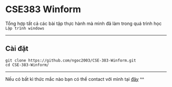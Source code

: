 # CSE383 Winform
Tổng hợp tất cả các bài tập thực hành mà mình đã làm trong quá trình học `Lập trình windows`

---

## Cài đặt
```
git clone https://github.com/ngoc2003/CSE-383-Winform.git
cd CSE-383-Winform/
```

---

Nếu có bất kì thức mắc nào bạn có thể contact với mình tại [đây](https://www.facebook.com/Bui.Ngoc.1302/) ^^
